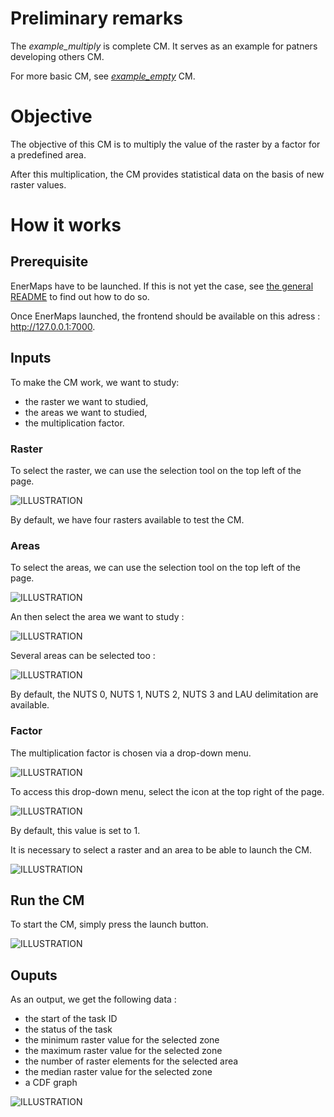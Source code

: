 # Preliminary remarks

The *example_multiply* is complete CM.
It serves as an example for patners developing others CM.

For more basic CM, see [*example_empty*](../example_empty) CM.

# Objective

The objective of this CM is to multiply the value of the raster by a factor for a predefined area.

After this multiplication, the CM provides statistical data on the basis of new raster values. 


# How it works 

## Prerequisite

EnerMaps have to be launched.
If this is not yet the case, see [the general README](../../README.md) to find out how to do so.

Once EnerMaps launched, the frontend should be available on this adress : http://127.0.0.1:7000.

## Inputs 

To make the CM work, we want to study:
* the raster we want to studied,
* the areas we want to studied,
* the multiplication factor.

### Raster
To select the raster, we can use the selection tool on the top left of the page.

![ILLUSTRATION](./screenshots/selection_tool.PNG)

By default, we have four rasters available to test the CM.

### Areas 
To select the areas, we can use the selection tool on the top left of the page.

![ILLUSTRATION](./screenshots/selection_tool.PNG)

An then select the area we want to study :

![ILLUSTRATION](./screenshots/area.PNG)

Several areas can be selected too :

![ILLUSTRATION](./screenshots/areas.PNG)

By default, the NUTS 0, NUTS 1, NUTS 2, NUTS 3 and LAU delimitation are available.

### Factor

The multiplication factor is chosen via a drop-down menu.

![ILLUSTRATION](./screenshots/factor.PNG)

To access this drop-down menu, select the icon at the top right of the page.

![ILLUSTRATION](./screenshots/cms.PNG)

By default, this value is set to 1.

It is necessary to select a raster and an area to be able to launch the CM.

![ILLUSTRATION](./screenshots/selection-error.PNG)

## Run the CM

To start the CM, simply press the launch button.

![ILLUSTRATION](./screenshots/run.PNG)

## Ouputs

As an output, we get the following data :
* the start of the task ID
* the status of the task
* the minimum raster value for the selected zone
* the maximum raster value for the selected zone
* the number of raster elements for the selected area
* the median raster value for the selected zone
* a CDF graph 
 
![ILLUSTRATION](./screenshots/results.PNG)